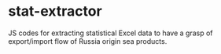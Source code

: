 # stat-extractor
JS codes for extracting statistical Excel data to have a grasp of export/import flow of Russia origin sea products.
